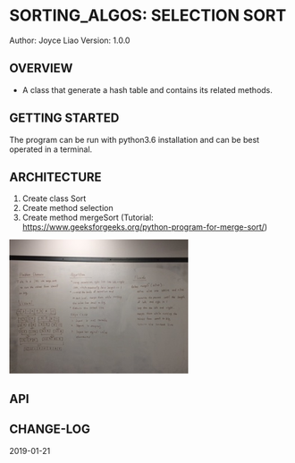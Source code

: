 # SORTING_ALGOS: SELECTION SORT


Author: Joyce Liao
Version: 1.0.0



## OVERVIEW
- A class that generate a hash table and contains its related methods.


## GETTING STARTED
The program can be run with python3.6 installation and can be best operated in a terminal.


## ARCHITECTURE
1. Create class Sort
2. Create method selection
3. Create method mergeSort (Tutorial: https://www.geeksforgeeks.org/python-program-for-merge-sort/)



![White Boarding](https://github.com/joyliao07/data_structures_and_algorithms/blob/quicksort/assets/35_mergesort.jpeg)

## API



## CHANGE-LOG



2019-01-21
